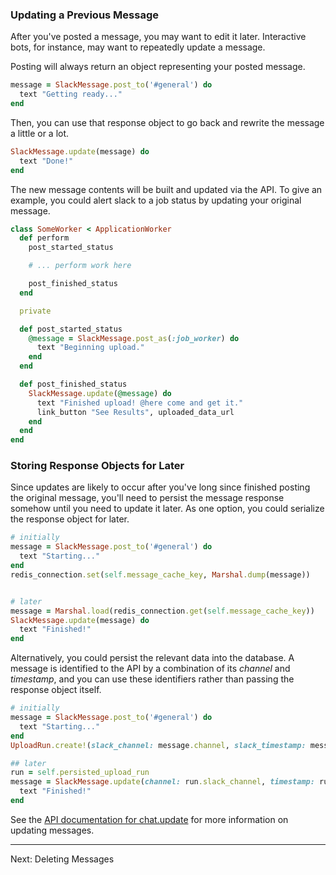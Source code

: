 ### Updating a Previous Message

After you've posted a message, you may want to edit it later. Interactive bots,
for instance, may want to repeatedly update a message.

Posting will always return an object representing your posted message.

```ruby
message = SlackMessage.post_to('#general') do
  text "Getting ready..."
end
```

Then, you can use that response object to go back and rewrite the message a
little or a lot.

```ruby
SlackMessage.update(message) do
  text "Done!"
end
```

The new message contents will be built and updated via the API. To give an
example, you could alert slack to a job status by updating your original
message.


```ruby
class SomeWorker < ApplicationWorker
  def perform
    post_started_status

    # ... perform work here

    post_finished_status
  end

  private

  def post_started_status
    @message = SlackMessage.post_as(:job_worker) do
      text "Beginning upload."
    end
  end

  def post_finished_status
    SlackMessage.update(@message) do
      text "Finished upload! @here come and get it."
      link_button "See Results", uploaded_data_url
    end
  end
end
```

### Storing Response Objects for Later

Since updates are likely to occur after you've long since finished posting the
original message, you'll need to persist the message response somehow until you
need to update it later. As one option, you could serialize the response object
for later.

```ruby
# initially
message = SlackMessage.post_to('#general') do
  text "Starting..."
end
redis_connection.set(self.message_cache_key, Marshal.dump(message))


# later
message = Marshal.load(redis_connection.get(self.message_cache_key))
SlackMessage.update(message) do
  text "Finished!"
end
```

Alternatively, you could persist the relevant data into the database. A message
is identified to the API by a combination of its _channel_ and _timestamp_, and
you can use these identifiers rather than passing the response object itself.

```ruby
# initially
message = SlackMessage.post_to('#general') do
  text "Starting..."
end
UploadRun.create!(slack_channel: message.channel, slack_timestamp: message.timestamp)

## later
run = self.persisted_upload_run
message = SlackMessage.update(channel: run.slack_channel, timestamp: run.slack_timestamp) do
  text "Finished!"
end
```

See the [API documentation for
chat.update](https://api.slack.com/methods/chat.update) for more information on
updating messages.

---

Next: Deleting Messages
